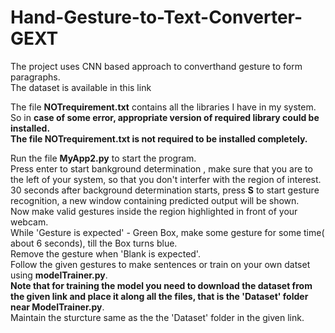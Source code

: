 # Hand-Gesture-to-Text-Converter-GEXT
The project uses CNN based approach to converthand gesture to form paragraphs. <br/>
The dataset is available in this link 

The file **NOTrequirement.txt** contains all the libraries I have in my system. So in **case of some error, appropriate version of required library could be installed.**    
**The file NOTrequirement.txt is not required to be installed completely.**

Run the file  **MyApp2.py** to start the program.  
Press enter to start bankground determination , make sure that you are to the left of your system, so that you don't interfer with the region of interest.  
30 seconds after background determination starts, press **S** to start gesture recognition, a new window containing predicted output will be shown.  
Now make valid gestures inside the region highlighted in front of your webcam.  
While 'Gesture is expected' - Green Box, make some gesture for some time( about 6 seconds), till the Box turns blue.  
Remove the gesture when 'Blank is expected'.  
Follow the given gestures to make sentences or train on your own datset using **modelTrainer.py**.  
**Note that for training the model you need to download the dataset from the given link and place it along all the files, that is the 'Dataset' folder near ModelTrainer.py**.  
Maintain the sturcture same as the the 'Dataset' folder in the given link.  
